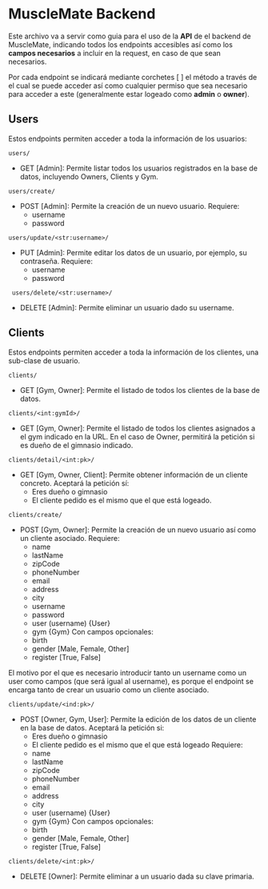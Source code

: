 # MuscleMate Backend

Este archivo va a servir como guia para el uso de la **API** de el backend de MuscleMate, indicando todos los endpoints accesibles así como los **campos necesarios** a incluir en la request, en caso de que sean necesarios.

Por cada endpoint se indicará mediante corchetes [ ] el método a través de el cual se puede acceder así como cualquier permiso que sea necesario para acceder a este (generalmente estar logeado como **admin** o **owner**).


## Users

Estos endpoints permiten acceder a toda la información de los usuarios:

	users/

- GET [Admin]: Permite listar todos los usuarios registrados en la base de datos, incluyendo Owners, Clients y Gym.
<!-- -->

	users/create/

- POST [Admin]: Permite la creación de un nuevo usuario. Requiere:
	- username
	- password
 <!-- -->
 
	users/update/<str:username>/

- PUT [Admin]: Permite editar los datos de un usuario, por ejemplo, su contraseña. Requiere:
	- username
	- password
 <!-- -->
 
	 users/delete/<str:username>/
	
- DELETE [Admin]: Permite eliminar un usuario dado su username.

## Clients

Estos endpoints permiten acceder a toda la información de los clientes, una sub-clase de usuario.

	clients/
	
 - GET [Gym, Owner]: Permite el listado de todos los clientes de la base de datos.
<!-- -->

	clients/<int:gymId>/

- GET [Gym, Owner]: Permite el listado de todos los clientes asignados a el gym indicado en la URL. En el caso de Owner, permitirá la petición si es dueño de el gimnasio indicado.
<!-- -->

	clients/detail/<int:pk>/

- GET [Gym, Owner, Client]: Permite obtener información de un cliente concreto. Aceptará la petición sí:
	- Eres dueño o gimnasio
	- El cliente pedido es el mismo que el que está logeado.
<!-- -->

	clients/create/

- POST [Gym, Owner]: Permite la creación de un nuevo usuario así como un cliente asociado. Requiere:
	- name
	- lastName
	- zipCode
	- phoneNumber
	- email
	- address
	- city
	- username
	- password
	- user (username) {User}
	- gym {Gym}
Con campos opcionales:
	- birth
	- gender [Male, Female, Other]
	- register [True, False]

El motivo por el que es necesario introducir tanto un username como un user como campos (que será igual al username), es porque el endpoint se encarga tanto de crear un usuario como un cliente asociado.

	clients/update/<ind:pk>/

- POST [Owner, Gym, User]: Permite la edición de los datos de un cliente en la base de datos. Aceptará la petición si:
	- Eres dueño o gimnasio
	- El cliente pedido es el mismo que el que está logeado
	Requiere:
	- name
	- lastName
	- zipCode
	- phoneNumber
	- email
	- address
	- city
	- user (username) {User}
	- gym {Gym}
Con campos opcionales:
	- birth
	- gender [Male, Female, Other]
	- register [True, False]
<!-- -->

	clients/delete/<int:pk>/

- DELETE [Owner]: Permite eliminar a un usuario dada su clave primaria.
